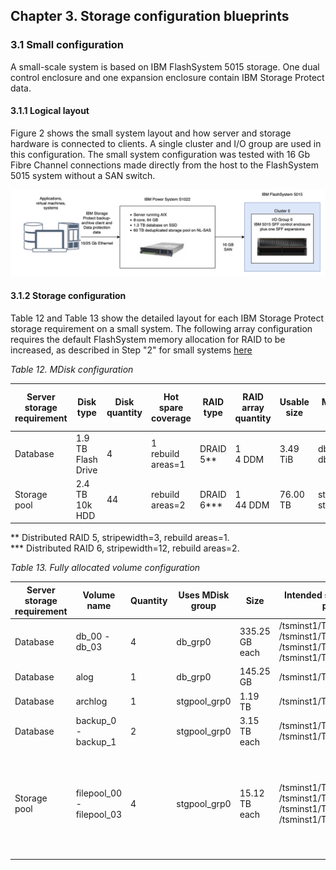 ## Chapter 3. Storage configuration blueprints

### 3.1 Small configuration

A small-scale system is based on IBM FlashSystem 5015 storage. One dual control enclosure and one expansion enclosure contain IBM Storage Protect data.

#### 3.1.1 Logical layout
Figure 2 shows the small system layout and how server and storage hardware is connected to clients. A single cluster and I/O group are used in this configuration. The small system configuration was tested with 16 Gb Fibre Channel connections made directly from the host to the FlashSystem 5015 system without a SAN switch. 

![Figure 2. Logical layout for a small system](./diagrams/logical-layout-for-small-system.png)

#### 3.1.2 Storage configuration
Table 12 and Table 13 show the detailed layout for each IBM Storage Protect storage requirement on a small system.  The following array configuration requires the default FlashSystem memory allocation for RAID to be increased, as described in Step "2" for small systems [here](appendix-b.1-configuring-the-small-disk-system.md)

_Table 12. MDisk configuration_

| Server storage requirement | Disk type | Disk quantity | Hot spare coverage | RAID type | RAID array quantity | Usable size | Suggested MDisk group and array names | Usage | 
|-------------|---------|------------|-----------|------------|------------|-------------|----------------|-----------|
| Database    | 1.9 TB Flash Drive | 4       | 1 </br>rebuild areas=1 | DRAID 5** | 1 </br>  4 DDM | 3.49 TiB | db_grp0 </br>db_array0 |  Database  |
| Storage pool | 2.4 TB 10k  HDD | 44 | rebuild areas=2 | DRAID 6*** | 1 </br> 44 DDM |  76.00 TB | stgpool_grp0 </br>stgpool_array0 | Storage pool |

** Distributed RAID 5, stripewidth=3, rebuild areas=1.</br>
*** Distributed RAID 6, stripewidth=12, rebuild areas=2.

_Table 13. Fully allocated volume configuration_

| Server storage requirement | Volume name | Quantity | Uses MDisk group | Size | Intended server mount point | Usage |
|----------------------------|-------------|----------|------------------|------|-----------------------------|-------|
| Database | db_00 - db_03 | 4 | db_grp0 | 335.25 GB each | /tsminst1/TSMdbspace00 </br> /tsminst1/TSMdbspace01 </br> /tsminst1/TSMdbspace02 </br> /tsminst1/TSMdbspace03 | Database  |
| Database | alog  | 1 | db_grp0 | 145.25 GB | /tsminst1/TSMalog | Active log |
| Database | archlog | 1 | stgpool_grp0 | 1.19 TB | /tsminst1/TSMarchlog | Archive log |
| Database |backup_0 - backup_1 | 2 | stgpool_grp0 | 3.15 TB each |  /tsminst1/TSMbkup00 </br> /tsminst1/TSMbkup01 |  Database backup |
| Storage pool | filepool_00 - filepool_03 | 4 | stgpool_grp0 | 15.12 TB each | /tsminst1/TSMfile00 </br> /tsminst1/TSMfile01 </br> /tsminst1/TSMfile02 </br> /tsminst1/TSMfile03 |  IBM Storage Protect file systems for a directory-container storage pool |

